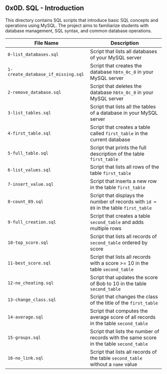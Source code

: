 ## 0x0D. SQL - Introduction

This directory contains SQL scripts that introduce basic SQL concepts and operations using MySQL. The project aims to familiarize students with database management, SQL syntax, and common database operations.

| File Name | Description |
|-----------|-------------|
| `0-list_databases.sql` | Script that lists all databases of your MySQL server |
| `1-create_database_if_missing.sql` | Script that creates the database `hbtn_0c_0` in your MySQL server |
| `2-remove_database.sql` | Script that deletes the database `hbtn_0c_0` in your MySQL server |
| `3-list_tables.sql` | Script that lists all the tables of a database in your MySQL server |
| `4-first_table.sql` | Script that creates a table called `first_table` in the current database |
| `5-full_table.sql` | Script that prints the full description of the table `first_table` |
| `6-list_values.sql` | Script that lists all rows of the table `first_table` |
| `7-insert_value.sql` | Script that inserts a new row in the table `first_table` |
| `8-count_89.sql` | Script that displays the number of records with `id = 89` in the table `first_table` |
| `9-full_creation.sql` | Script that creates a table `second_table` and adds multiple rows |
| `10-top_score.sql` | Script that lists all records of `second_table` ordered by score |
| `11-best_score.sql` | Script that lists all records with a score >= 10 in the table `second_table` |
| `12-no_cheating.sql` | Script that updates the score of Bob to 10 in the table `second_table` |
| `13-change_class.sql` | Script that changes the class of the title of the `first_table` |
| `14-average.sql` | Script that computes the average score of all records in the table `second_table` |
| `15-groups.sql` | Script that lists the number of records with the same score in the table `second_table` |
| `16-no_link.sql` | Script that lists all records of the table `second_table` without a `name` value |

